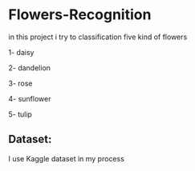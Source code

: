 # Flowers-Recognition

in this project i try to classification five kind of flowers

1- daisy

2- dandelion

3- rose

4- sunflower

5- tulip


## Dataset:
I use Kaggle dataset in my process
